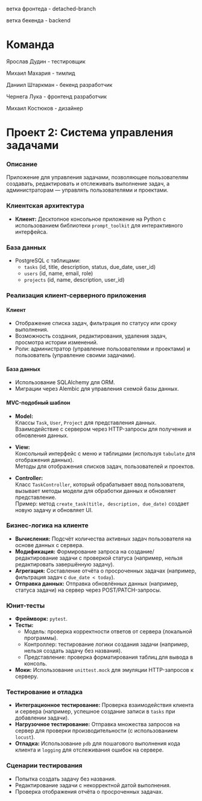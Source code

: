ветка фронтеда - detached-branch

ветка бекенда - backend

# Команда
Ярослав Дудин - тестировщик

Михаил Махария - тимлид

Даниил Штаркман - бекенд разработчик

Чернега Лука - фронтенд разработчик

Михаил Костюков - дизайнер

# Проект 2: Система управления задачами 
### Описание
Приложение для управления задачами, позволяющее пользователям создавать, редактировать и отслеживать выполнение задач, а администраторам — управлять пользователями и проектами.

### Клиентская архитектура
- **Клиент:** Десктопное консольное приложение на Python с использованием библиотеки `prompt_toolkit` для интерактивного интерфейса.

### База данных
- PostgreSQL с таблицами:
  - `tasks` (id, title, description, status, due_date, user_id)
  - `users` (id, name, email, role)
  - `projects` (id, name, description, user_id)

### Реализация клиент-серверного приложения

#### Клиент
- Отображение списка задач, фильтрация по статусу или сроку выполнения.
- Возможность создания, редактирования, удаления задач, просмотра истории изменений.
- Роли: администратор (управление пользователями и проектами) и пользователь (управление своими задачами).

#### База данных
- Использование SQLAlchemy для ORM.
- Миграции через Alembic для управления схемой базы данных.

#### MVC-подобный шаблон

- **Model:**  
  Классы `Task`, `User`, `Project` для представления данных.  
  Взаимодействие с сервером через HTTP-запросы для получения и обновления данных.

- **View:**  
  Консольный интерфейс с меню и таблицами (используя `tabulate` для отображения данных).  
  Методы для отображения списков задач, пользователей и проектов.

- **Controller:**  
  Класс `TaskController`, который обрабатывает ввод пользователя, вызывает методы модели для обработки данных и обновляет представление.  
  Пример: метод `create_task(title, description, due_date)` создает новую задачу и обновляет UI.

### Бизнес-логика на клиенте
- **Вычисления:** Подсчёт количества активных задач пользователя на основе данных с сервера.
- **Модификация:** Формирование запроса на создание/редактирование задачи с проверкой статуса (например, нельзя редактировать завершённую задачу).
- **Агрегация:** Составление отчёта о просроченных задачах (например, фильтрация задач с `due_date < today`).
- **Отправка данных:** Отправка обновлённых данных (например, статуса задачи) на сервер через POST/PATCH-запросы.

### Юнит-тесты
- **Фреймворк:** `pytest`.
- **Тесты:**  
  - Модель: проверка корректности ответов от сервера (локальной программы).  
  - Контроллер: тестирование логики создания задачи (например, нельзя создать задачу без названия).  
  - Представление: проверка форматирования таблиц для вывода в консоль.  
- **Моки:** Использование `unittest.mock` для эмуляции HTTP-запросов к серверу.

### Тестирование и отладка
- **Интеграционное тестирование:** Проверка взаимодействия клиента и сервера (например, успешное создание записи в `tasks` при добавлении задачи).
- **Нагрузочное тестирование:** Отправка множества запросов на сервер для проверки производительности (с использованием `locust`).
- **Отладка:** Использование `pdb` для пошагового выполнения кода клиента и `logging` для отслеживания ошибок на сервере.

### Сценарии тестирования
- Попытка создать задачу без названия.
- Редактирование задачи с некорректной датой выполнения.
- Проверка отображения отчёта о просроченных задачах.
